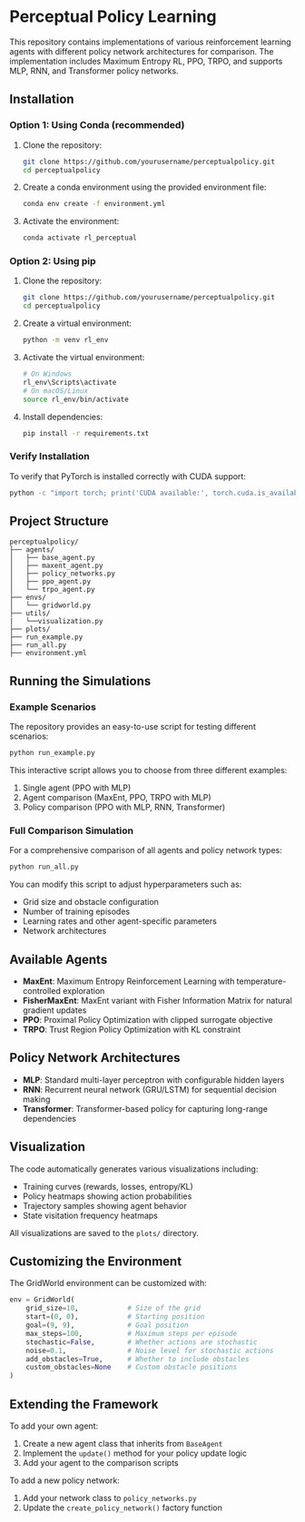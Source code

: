 # Perceptual Policy Learning

This repository contains implementations of various reinforcement learning agents with different policy network architectures for comparison. The implementation includes Maximum Entropy RL, PPO, TRPO, and supports MLP, RNN, and Transformer policy networks.

## Installation

### Option 1: Using Conda (recommended)

1. Clone the repository:
   ```bash
   git clone https://github.com/yourusername/perceptualpolicy.git
   cd perceptualpolicy
   ```

2. Create a conda environment using the provided environment file:
   ```bash
   conda env create -f environment.yml
   ```

3. Activate the environment:
   ```bash
   conda activate rl_perceptual
   ```

### Option 2: Using pip

1. Clone the repository:
   ```bash
   git clone https://github.com/yourusername/perceptualpolicy.git
   cd perceptualpolicy
   ```

2. Create a virtual environment:
   ```bash
   python -m venv rl_env
   ```

3. Activate the virtual environment:
   ```bash
   # On Windows
   rl_env\Scripts\activate
   # On macOS/Linux
   source rl_env/bin/activate
   ```

4. Install dependencies:
   ```bash
   pip install -r requirements.txt
   ```

### Verify Installation

To verify that PyTorch is installed correctly with CUDA support:
```bash
python -c "import torch; print('CUDA available:', torch.cuda.is_available()); print('PyTorch version:', torch.__version__)"
```

## Project Structure

```
perceptualpolicy/
├── agents/
│   ├── base_agent.py
│   ├── maxent_agent.py
│   ├── policy_networks.py
│   ├── ppo_agent.py
│   └── trpo_agent.py
├── envs/
│   └── gridworld.py
├── utils/
|   └──visualization.py
├── plots/
├── run_example.py
├── run_all.py
├── environment.yml
```

## Running the Simulations

### Example Scenarios

The repository provides an easy-to-use script for testing different scenarios:
```bash
python run_example.py
```

This interactive script allows you to choose from three different examples:
1. Single agent (PPO with MLP)
2. Agent comparison (MaxEnt, PPO, TRPO with MLP)
3. Policy comparison (PPO with MLP, RNN, Transformer)

### Full Comparison Simulation

For a comprehensive comparison of all agents and policy network types:
```bash
python run_all.py
```

You can modify this script to adjust hyperparameters such as:
- Grid size and obstacle configuration
- Number of training episodes
- Learning rates and other agent-specific parameters
- Network architectures

## Available Agents

- **MaxEnt**: Maximum Entropy Reinforcement Learning with temperature-controlled exploration
- **FisherMaxEnt**: MaxEnt variant with Fisher Information Matrix for natural gradient updates
- **PPO**: Proximal Policy Optimization with clipped surrogate objective
- **TRPO**: Trust Region Policy Optimization with KL constraint

## Policy Network Architectures

- **MLP**: Standard multi-layer perceptron with configurable hidden layers
- **RNN**: Recurrent neural network (GRU/LSTM) for sequential decision making
- **Transformer**: Transformer-based policy for capturing long-range dependencies

## Visualization

The code automatically generates various visualizations including:
- Training curves (rewards, losses, entropy/KL)
- Policy heatmaps showing action probabilities
- Trajectory samples showing agent behavior
- State visitation frequency heatmaps

All visualizations are saved to the `plots/` directory.

## Customizing the Environment

The GridWorld environment can be customized with:
```python
env = GridWorld(
    grid_size=10,            # Size of the grid
    start=(0, 0),            # Starting position
    goal=(9, 9),             # Goal position
    max_steps=100,           # Maximum steps per episode
    stochastic=False,        # Whether actions are stochastic
    noise=0.1,               # Noise level for stochastic actions
    add_obstacles=True,      # Whether to include obstacles
    custom_obstacles=None    # Custom obstacle positions
)
```

## Extending the Framework

To add your own agent:
1. Create a new agent class that inherits from `BaseAgent`
2. Implement the `update()` method for your policy update logic
3. Add your agent to the comparison scripts

To add a new policy network:
1. Add your network class to `policy_networks.py`
2. Update the `create_policy_network()` factory function